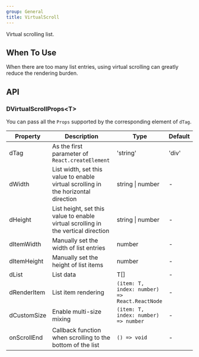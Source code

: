```yaml
---
group: General
title: VirtualScroll
---
```


Virtual scrolling list.

## When To Use

When there are too many list entries, using virtual scrolling can greatly reduce the rendering burden.

## API

### DVirtualScrollProps\<T\>

You can pass all the `Props` supported by the corresponding element of `dTag`.

<!-- prettier-ignore-start -->
| Property | Description | Type | Default | 
| --- | --- | --- | --- | 
| dTag | As the first parameter of `React.createElement` | 'string' | 'div' |
| dWidth | List width, set this value to enable virtual scrolling in the horizontal direction | string \| number | - |
| dHeight | List height, set this value to enable virtual scrolling in the vertical direction | string \| number | - |
| dItemWidth | Manually set the width of list entries | number | - |
| dItemHeight | Manually set the height of list items | number | - |
| dList | List data | T[] | - |
| dRenderItem | List item rendering | `(item: T, index: number) => React.ReactNode` | - | 
| dCustomSize | Enable multi-size mixing | `(item: T, index: number) => number` | - |
| onScrollEnd | Callback function when scrolling to the bottom of the list | `() => void` | - |
<!-- prettier-ignore-end -->
